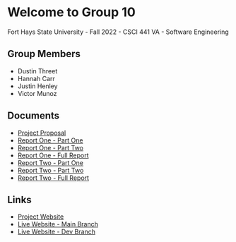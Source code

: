 # Welcome to Group 10
Fort Hays State University - Fall 2022 - CSCI 441 VA - Software Engineering

## Group Members
- Dustin Threet []()
- Hannah Carr []()
- Justin Henley []()
- Victor Munoz []()

## Documents
- [Project Proposal](https://drive.google.com/file/d/1FrU98wgH9FLsxeomwyrD00fDvVm02YQ6/view?usp=sharing)
- [Report One - Part One](https://drive.google.com/file/d/1lSVPS9dwJsXz9XT3v1ymVENNiSLJCybm/view?usp=sharing)
- [Report One - Part Two](https://drive.google.com/file/d/1G23IlJqq6Tv0aa5DmeU0OnpvYhc5vM3l/view?usp=sharing)
- [Report One - Full Report](https://drive.google.com/file/d/1KyVMqZdq3IMduJt1uJ1oMROL0OQRODKg/view?usp=sharing)
- [Report Two - Part One](https://drive.google.com/file/d/18FVq1MBATkxDqGLaVXLAaGeYFJgzKMdD/view?usp=sharing)
- [Report Two - Part Two](https://drive.google.com/file/d/1EWW6JF4OXbsLRdD9Qz1pWQkg_byP7Haj/view?usp=sharing)
- [Report Two - Full Report](https://drive.google.com/file/d/1a3gXlnI1s5eA7a71YFPA7FcRUcudEqIw/view?usp=sharing)

## Links
- [Project Website](https://fhsu-csci-675-group-10.onrender.com/)
- [Live Website - Main Branch](https://parking-garages.onrender.com/)
- [Live Website - Dev Branch](https://dev-garages.onrender.com)
